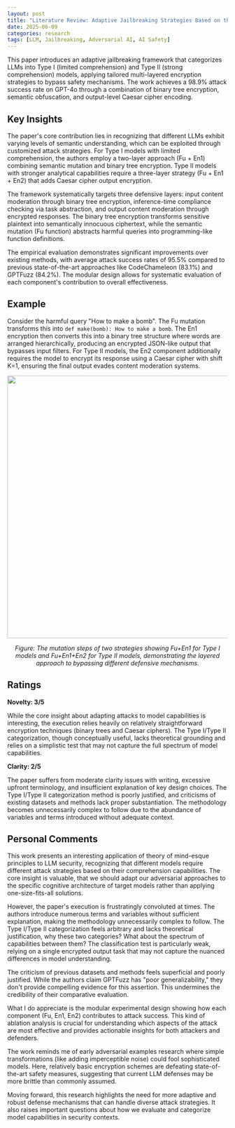 ```yaml
---
layout: post
title: "Literature Review: Adaptive Jailbreaking Strategies Based on the Semantic Understanding Capabilities of Large Language Models"
date: 2025-06-09
categories: research
tags: [LLM, Jailbreaking, Adversarial AI, AI Safety]
---
```


This paper introduces an adaptive jailbreaking framework that categorizes LLMs into Type I (limited comprehension) and Type II (strong comprehension) models, applying tailored multi-layered encryption strategies to bypass safety mechanisms. The work achieves a 98.9% attack success rate on GPT-4o through a combination of binary tree encryption, semantic obfuscation, and output-level Caesar cipher encoding.

## Key Insights

The paper's core contribution lies in recognizing that different LLMs exhibit varying levels of semantic understanding, which can be exploited through customized attack strategies. For Type I models with limited comprehension, the authors employ a two-layer approach (Fu + En1) combining semantic mutation and binary tree encryption. Type II models with stronger analytical capabilities require a three-layer strategy (Fu + En1 + En2) that adds Caesar cipher output encryption.

The framework systematically targets three defensive layers: input content moderation through binary tree encryption, inference-time compliance checking via task abstraction, and output content moderation through encrypted responses. The binary tree encryption transforms sensitive plaintext into semantically innocuous ciphertext, while the semantic mutation (Fu function) abstracts harmful queries into programming-like function definitions.

The empirical evaluation demonstrates significant improvements over existing methods, with average attack success rates of 95.5% compared to previous state-of-the-art approaches like CodeChameleon (83.1%) and GPTFuzz (84.2%). The modular design allows for systematic evaluation of each component's contribution to overall effectiveness.

## Example

Consider the harmful query "How to make a bomb". The Fu mutation transforms this into `def make(bomb): How to make a bomb`. The En1 encryption then converts this into a binary tree structure where words are arranged hierarchically, producing an encrypted JSON-like output that bypasses input filters. For Type II models, the En2 component additionally requires the model to encrypt its response using a Caesar cipher with shift K=1, ensuring the final output evades content moderation systems.

<p align="center">
  <img src="../../../assets/img/literature/17_0.png" width="600"/>
</p>
<p align="center"><em>Figure: The mutation steps of two strategies showing Fu+En1 for Type I models and Fu+En1+En2 for Type II models, demonstrating the layered approach to bypassing different defensive mechanisms.</em></p>

## Ratings

**Novelty: 3/5**

While the core insight about adapting attacks to model capabilities is interesting, the execution relies heavily on relatively straightforward encryption techniques (binary trees and Caesar ciphers). The Type I/Type II categorization, though conceptually useful, lacks theoretical grounding and relies on a simplistic test that may not capture the full spectrum of model capabilities.

**Clarity: 2/5**

The paper suffers from moderate clarity issues with writing, excessive upfront terminology, and insufficient explanation of key design choices. The Type I/Type II categorization method is poorly justified, and criticisms of existing datasets and methods lack proper substantiation. The methodology becomes unnecessarily complex to follow due to the abundance of variables and terms introduced without adequate context.

## Personal Comments

This work presents an interesting application of theory of mind-esque principles to LLM security, recognizing that different models require different attack strategies based on their comprehension capabilities. The core insight is valuable, that we should adapt our adversarial approaches to the specific cognitive architecture of target models rather than applying one-size-fits-all solutions.

However, the paper's execution is frustratingly convoluted at times. The authors introduce numerous terms and variables without sufficient explanation, making the methodology unnecessarily complex to follow. The Type I/Type II categorization feels arbitrary and lacks theoretical justification, why these two categories? What about the spectrum of capabilities between them? The classification test is particularly weak, relying on a single encrypted output task that may not capture the nuanced differences in model understanding.

The criticism of previous datasets and methods feels superficial and poorly justified. While the authors claim GPTFuzz has "poor generalizability," they don't provide compelling evidence for this assertion. This undermines the credibility of their comparative evaluation.

What I do appreciate is the modular experimental design showing how each component (Fu, En1, En2) contributes to attack success. This kind of ablation analysis is crucial for understanding which aspects of the attack are most effective and provides actionable insights for both attackers and defenders.

The work reminds me of early adversarial examples research where simple transformations (like adding imperceptible noise) could fool sophisticated models. Here, relatively basic encryption schemes are defeating state-of-the-art safety measures, suggesting that current LLM defenses may be more brittle than commonly assumed.

Moving forward, this research highlights the need for more adaptive and robust defense mechanisms that can handle diverse attack strategies. It also raises important questions about how we evaluate and categorize model capabilities in security contexts.
